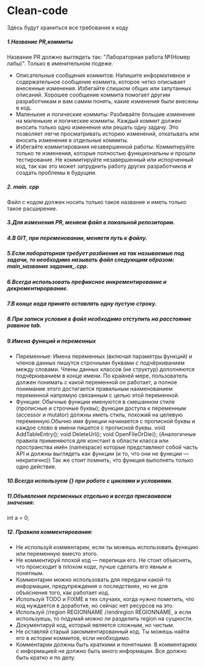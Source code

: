 # Clean-code
Здесь будут храниться все требования к коду


##### 1.Название PR,коммиты
Название PR должно выглядеть так: "Лабораторная работа №(Номер лабы)". Только в именительном подеже.
* Описательные сообщения коммитов: Напишите информативное и содержательное сообщение коммита, которое четко описывает внесенные изменения. Избегайте слишком общих или запутанных описаний. Хорошее сообщение коммита помогает другим разработчикам и вам самим понять, какие изменения были внесены в код.
* Маленькие и логические коммиты: Разбивайте большие изменения на маленькие и логические коммиты. Каждый коммит должен вносить только одно изменение или решать одну задачу. Это позволяет легче просматривать историю изменений, откатывать или вносить изменения в отдельные коммиты.
*  Избегайте коммитирования незавершенной работы: Коммитируйте только те изменения, которые полностью функциональны и прошли тестирование. Не коммитируйте незавершенный или испорченный код, так как это может затруднить работу других разработчиков и создать проблемы в будущем.
 ##### 2. main. cpp
   Файл с кодом должен носить только такое название и иметь только такое расширение.
 ##### 3.Для изменения PR, меняем файл в локальной репозитории.
 ##### 4.В GIT, при переменовании, меняетя путь к файлу.
 ##### 5.Если лабораторная требует разбиения на так называемые под задачи, то необходимо называть файл следующим образом: main_название задания_.cpp.
 ##### 6.Всегда использовать префиксное инкрементирование и декрементирорвание.
 ##### 7.В конце кода принято оставлять одну пустую строку.
 ##### 8.При записи условия в файл необходимо отступить на расстояние раввное tab.
 ##### 9.Имена функций и переменных
  * Переменные: Имена переменных (включая параметры функций) и членов данных пишутся строчными буквами с подчёркиванием между словами. Члены данных классов (не структур) дополняются подчёркиванием в конце имени. По крайней мере, пользователь должен понимать с какой переменной он работает, а полное понимание этого достигается правильным наименованием переменной напрямую связанным с целью этой переменной.
  * Функции: Обычные функции именуются в смешанном стиле (прописные и строчные буквы); функции доступа к переменным (accessor и mutator) должны иметь стиль, похожий на целевую переменную.Обычно имя функции начинается с прописной буквы и каждое слово в имени пишется с прописной буквы.
  void AddTableEntry();
  void DeleteUrl();
 void OpenFileOrDie();
(Аналогичные правила применяются для констант в области класса или пространства имён (namespace) которые представляют собой часть API и должны выглядеть как функции (и то, что они не функции — некритично))
Так же стоит помнить, что функция выполнять только одно действие.
 ##### 10.Всегда используем {} при работе с циклами и условиями.
 ##### 11.Объявления переменных отдельно и всегда присваиваем значения: 
 int a = 0;
 ##### 12. Правила комментирования:
 
  * Не используй комментарии, если ты можешь использовать функцию или переменную вместо этого.
  * Не комментируй плохой код — перепиши его. Не стоит объяснять, что происходит в плохом коде, лучше сделать его явным и понятным.
  * Комментарии можно использовать для передачи какой-то информации, предупреждения о последствиях, но не для объяснения того, как работает код.
  * Используй TODO и FIXME в тех случаях, когда нужно пометить, что код нуждается в доработке, но сейчас нет ресурсов на это.
  * Используй //region REGIONNAME //endregion REGIONNAME, а если используешь, то подумай можно ли разделить region на сущности.
  * Документируй код, который является сложным, но чистым.
  * Не оставляй старый закомментированный код. Ты можешь найти его в истории коммитов, если необходимо.
  * Комментарии должны быть краткими и понятными. В комментариях с информацией не должно быть много информации. Все должно быть кратко и по делу.

